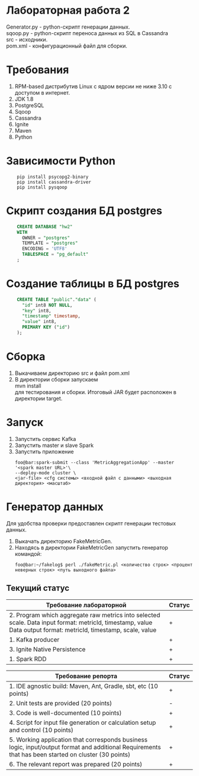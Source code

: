 # Лабораторная работа 2  
  
Generator.py - python-скрипт генерации данных.\
sqoop.py - python-скрипт переноса данных из SQL в Cassandra\
src - исходники. \
pom.xml - конфигурационный файл для сборки.

# Требования  
1. RPM-based дистрибутив Linux с ядром версии не ниже 3.10 с доступом в интернет.  
2. JDK 1.8
3. PostgreSQL
4. Sqoop
5. Cassandra
6. Ignite
7. Maven
8. Python

# Зависимости Python
```console
    pip install psycopg2-binary 
    pip install cassandra-driver
    pip install pysqoop
```

# Скрипт создания БД postgres
```sql
    CREATE DATABASE "hw2"
    WITH
      OWNER = "postgres"
      TEMPLATE = "postgres"
      ENCODING = 'UTF8'
      TABLESPACE = "pg_default"
    ;
```

# Создание таблицы в БД postgres
```sql
    CREATE TABLE "public"."data" (
      "id" int8 NOT NULL,
      "key" int8,
      "timestamp" timestamp,
      "value" int8,
      PRIMARY KEY ("id")
    );
```

# Сборка  
1. Выкачиваем директорию src и файл pom.xml  
2. В директории сборки запускаем   
mvn install  
для тестирования и сборки. Итоговый JAR будет расположен в директории target.  

# Запуск  

1. Запустить сервис Kafka  
2. Запустить master и slave Spark  
3. Запустить приложение  
    ```console
    foo@bar:spark-submit --class 'MetricAggregationApp' --master '<spark master URL>'\
    --deploy-mode cluster \
    <jar-file> <cfg системы> <входной файл с данными> <выходная директория> <масштаб>
    ```

# Генератор данных 
Для удобства проверки предоставлен скрипт генерации тестовых данных.  

1. Выкачать директорию FakeMetricGen.  
4. Находясь в директории FakeMetricGen запустить генератор командой:  
    ```console
    foo@bar:~/fakelog$ perl ./fakeMetric.pl <количество строк> <процент неверных строк> <путь выходного файла>  
    ```
 
## Текущий статус
|Требование лабораторной  |Статус   |
|---|---|
|2.	Program which aggregate raw metrics into selected scale.  Data input format: metricId, timestamp, value  Data output format: metricId, timestamp, scale, value  |  + |
|1. Kafka producer   | +  |
|3. Ignite Native Persistence   | + |
|1. Spark RDD | +  |
  
|Требование репорта  |Статус   |
|---|---|
|1.	IDE agnostic build: Maven, Ant, Gradle, sbt, etc (10 points)| + |
|2.	Unit tests are provided (20 points) | - |
|3.	Code is well-documented (10 points) | + |
|4.	Script for input file generation or calculation setup and control (10 points) | + |
|5.	Working application that corresponds business logic, input/output format and additional Requirements that has been started on cluster (30 points) | + |
|6. The relevant report was prepared (20 points) | + |
